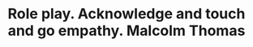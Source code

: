 ---
area: Communication Skills, calgary-cambridge-model
category: 17 - Calgary Cambridge Workshop
title: Role play. Acknowledge and touch and go empathy. Malcolm Thomas
description: Role play. Acknowledge and touch and go empathy. Malcolm Thomas
audio: /assets/audio/17 - Calgary Cambridge Workshop - 17 Role play. Acknowledge and touch and go empathy. Malcolm Thomas - MQ.mp3
article: 
www: 
keywords: Calgary, Cambridge, Model
youtube: 
soundcloud: 
---